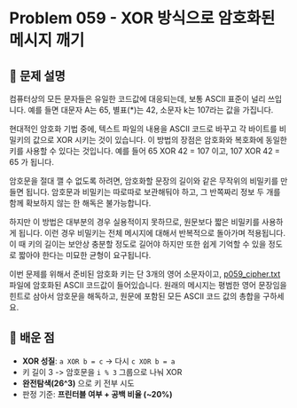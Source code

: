 # Problem 059 - XOR 방식으로 암호화된 메시지 깨기 
 
## 📝 문제 설명 
 
컴퓨터상의 모든 문자들은 유일한 코드값에 대응되는데, 보통 ASCII 표준이 널리 쓰입니다. 예를 들면 대문자 A는 65, 별표(*)는 42, 소문자 k는 107라는 값을 가집니다.  
  
현대적인 암호화 기법 중에, 텍스트 파일의 내용을 ASCII 코드로 바꾸고 각 바이트를 비밀키의 값으로 XOR 시키는 것이 있습니다. 이 방법의 장점은 암호화와 복호화에 동일한 키를 사용할 수 있다는 것입니다. 예를 들어 65 XOR 42 = 107 이고, 107 XOR 42 = 65 가 됩니다.  
  
암호문을 절대 깰 수 없도록 하려면, 암호화할 문장의 길이와 같은 무작위의 비밀키를 만들면 됩니다. 암호문과 비밀키는 따로따로 보관해둬야 하고, 그 반쪽짜리 정보 두 개를 함께 확보하지 않는 한 해독은 불가능합니다.  
  
하지만 이 방법은 대부분의 경우 실용적이지 못하므로, 원문보다 짧은 비밀키를 사용하게 됩니다. 이런 경우 비밀키는 전체 메시지에 대해서 반복적으로 돌아가며 적용됩니다. 이 때 키의 길이는 보안상 충분할 정도로 길어야 하지만 또한 쉽게 기억할 수 있을 정도로 짧아야 한다는 미묘한 균형이 요구됩니다.  
  
이번 문제를 위해서 준비된 암호화 키는 단 3개의 영어 소문자이고, [p059_cipher.txt](https://euler.synap.co.kr/project/resources/p059_cipher.txt) 파일에 암호화된 ASCII 코드값이 들어있습니다. 원래의 메시지는 평범한 영어 문장임을 힌트로 삼아서 암호문을 해독하고, 원문에 포함된 모든 ASCII 코드 값의 총합을 구하세요.  

## 🧠 배운 점 
 
- **XOR 성질**: `a XOR b = c` -> 다시 `c XOR b = a`  
- 키 길이 3 -> 암호문을 `i % 3` 그룹으로 나눠 XOR
- **완전탐색(26^3)** 으로 키 전부 시도
- 판정 기준: **프린터블 여부 + 공백 비율 (~20%)**
